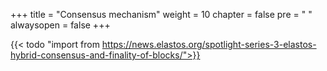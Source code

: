 +++
title = "Consensus mechanism"
weight = 10
chapter = false
pre = "<i class='fa ela-page'></i> "
alwaysopen = false
+++

{{< todo "import from https://news.elastos.org/spotlight-series-3-elastos-hybrid-consensus-and-finality-of-blocks/">}}